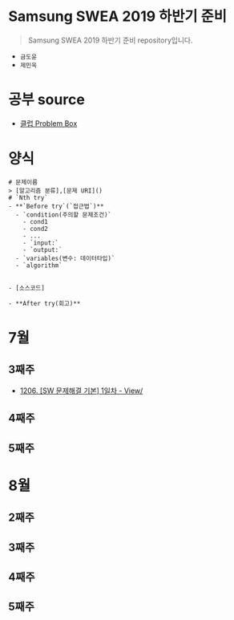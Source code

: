 # Samsung SWEA 2019 하반기 준비 
> Samsung SWEA 2019 하반기 준비 repository입니다.

- `금도윤`
- `제민욱`

# 공부 source
- [클럽 Problem Box](https://swexpertacademy.com/main/talk/solvingClub/problemBoxDetail.do?solveclubId=AV6kld8aisgDFASb&probBoxId=AV9gdM_anw0DFAQc&leftPage=1#none)

# 양식
```
# 문제이름
> [알고리즘 분류],[문제 URI]()
# `Nth try`
- **`Before try`(`접근법`)**
  - `condition(주의할 문제조건)`
    - cond1
    - cond2
    - ...
    - `input:`
    - `output:`
  - `variables(변수: 데이터타입)`
  - `algorithm`
  

- [소스코드]

- **After try(회고)**

```


# 7월
## 3째주
- [1206. [SW 문제해결 기본] 1일차 - View/](https://github.com/ajouswea/Ajou_SWEA/tree/master/%EC%82%BC%EC%84%B1%EC%8B%9C%ED%97%98%EB%8C%80%EB%B9%84%20%EA%B8%B0%EB%B3%B8%EB%AC%B8%EC%A0%9C%EB%AA%A8%EC%9D%8C(%EB%82%9C%EC%9D%B4%EB%8F%84%201~3)%20(15)/1206.%20%5BSW%20%EB%AC%B8%EC%A0%9C%ED%95%B4%EA%B2%B0%20%EA%B8%B0%EB%B3%B8%5D%201%EC%9D%BC%EC%B0%A8%20-%20View)
## 4째주
## 5째주

# 8월
## 2째주
## 3째주
## 4째주
## 5째주


